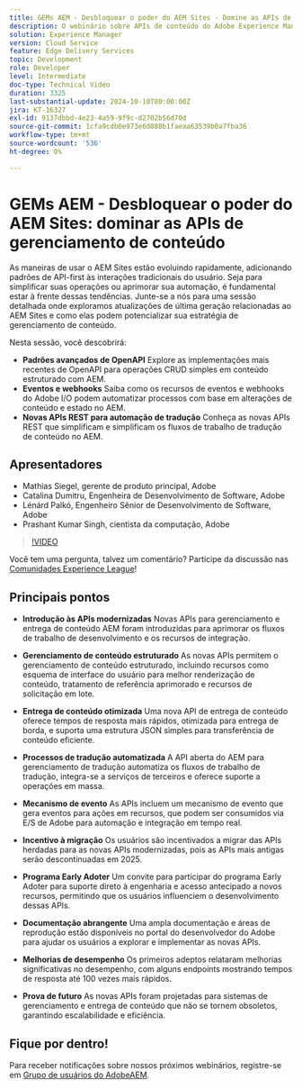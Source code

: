 ```yaml
---
title: GEMs AEM - Desbloquear o poder do AEM Sites - Domine as APIs de gerenciamento de conteúdo
description: O webinário sobre APIs de conteúdo do Adobe Experience Manager (AEM) introduziu APIs novas e modernizadas para melhorar o gerenciamento e o delivery de conteúdo. ​Os principais palestrantes, incluindo Matthias, Catalina, Leonard e Prashant, apresentaram os recursos dessas APIs, como gerenciamento de conteúdo estruturado, entrega de conteúdo otimizado e processos de tradução automatizada. ​Os destaques incluíram o novo recurso de esquema de interface do usuário, tratamento de referência aprimorado, recursos de solicitação de lote e uma API de entrega de conteúdo mais rápida. ​Os participantes foram incentivados a explorar essas APIs por meio da documentação direta do desenvolvedor do Adobe e a participar do programa de adoção antecipada para obter acesso antecipado e suporte à engenharia.
solution: Experience Manager
version: Cloud Service
feature: Edge Delivery Services
topic: Development
role: Developer
level: Intermediate
doc-type: Technical Video
duration: 3325
last-substantial-update: 2024-10-10T00:00:00Z
jira: KT-16327
exl-id: 9137dbbd-4e23-4a59-9f9c-d2702b56d70d
source-git-commit: 1cfa9cdb0e973e6d088b1faeaa63539b0a7fba36
workflow-type: tm+mt
source-wordcount: '536'
ht-degree: 0%

---
```


# GEMs AEM - Desbloquear o poder do AEM Sites: dominar as APIs de gerenciamento de conteúdo

As maneiras de usar o AEM Sites estão evoluindo rapidamente, adicionando padrões de API-first às interações tradicionais do usuário. Seja para simplificar suas operações ou aprimorar sua automação, é fundamental estar à frente dessas tendências. Junte-se a nós para uma sessão detalhada onde exploramos atualizações de última geração relacionadas ao AEM Sites e como elas podem potencializar sua estratégia de gerenciamento de conteúdo.

Nesta sessão, você descobrirá:

* **Padrões avançados de OpenAPI** Explore as implementações mais recentes de OpenAPI para operações CRUD simples em conteúdo estruturado com AEM.
* **Eventos e webhooks** Saiba como os recursos de eventos e webhooks do Adobe I/O podem automatizar processos com base em alterações de conteúdo e estado no AEM.
* **Novas APIs REST para automação de tradução** Conheça as novas APIs REST que simplificam e simplificam os fluxos de trabalho de tradução de conteúdo no AEM.

## Apresentadores

* Mathias Siegel, gerente de produto principal, Adobe
* Catalina Dumitru, Engenheira de Desenvolvimento de Software, Adobe
* Lénárd Palkó, Engenheiro Sênior de Desenvolvimento de Software, Adobe
* Prashant Kumar Singh, cientista da computação, Adobe

>[!VIDEO](https://video.tv.adobe.com/v/3435036/?learn=on)

Você tem uma pergunta, talvez um comentário?  Participe da discussão nas [Comunidades Experience League](https://adobe.ly/4e34grR)!

## Principais pontos

* **Introdução às APIs modernizadas** Novas APIs para gerenciamento e entrega de conteúdo AEM foram introduzidas para aprimorar os fluxos de trabalho de desenvolvimento e os recursos de integração.

* **Gerenciamento de conteúdo estruturado** As novas APIs permitem o gerenciamento de conteúdo estruturado, incluindo recursos como esquema de interface do usuário para melhor renderização de conteúdo, tratamento de referência aprimorado e recursos de solicitação em lote.

* **Entrega de conteúdo otimizada** Uma nova API de entrega de conteúdo oferece tempos de resposta mais rápidos, otimizada para entrega de borda, e suporta uma estrutura JSON simples para transferência de conteúdo eficiente.

* **Processos de tradução automatizada** A API aberta do AEM para gerenciamento de tradução automatiza os fluxos de trabalho de tradução, integra-se a serviços de terceiros e oferece suporte a operações em massa.

* **Mecanismo de evento** As APIs incluem um mecanismo de evento que gera eventos para ações em recursos, que podem ser consumidos via E/S de Adobe para automação e integração em tempo real.

* **Incentivo à migração** Os usuários são incentivados a migrar das APIs herdadas para as novas APIs modernizadas, pois as APIs mais antigas serão descontinuadas em 2025.

* **Programa Early Adoter** Um convite para participar do programa Early Adoter para suporte direto à engenharia e acesso antecipado a novos recursos, permitindo que os usuários influenciem o desenvolvimento dessas APIs.

* **Documentação abrangente** Uma ampla documentação e áreas de reprodução estão disponíveis no portal do desenvolvedor do Adobe para ajudar os usuários a explorar e implementar as novas APIs.

* **Melhorias de desempenho** Os primeiros adeptos relataram melhorias significativas no desempenho, com alguns endpoints mostrando tempos de resposta até 100 vezes mais rápidos.

* **Prova de futuro** As novas APIs foram projetadas para sistemas de gerenciamento e entrega de conteúdo que não se tornem obsoletos, garantindo escalabilidade e eficiência.

## Fique por dentro!

Para receber notificações sobre nossos próximos webinários, registre-se em [Grupo de usuários do AdobeAEM](https://aem-augs.adobe.com/).
